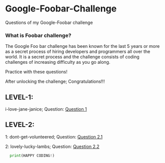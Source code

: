 # Google-Foobar-Challenge
Questions of my Google-Foobar challenge

### What is Foobar challenge?
The Google Foo bar challenge has been known for the last 5 years or more as a secret process of hiring developers and programmers all over the world. It is a secret process and the challenge consists of coding challenges of increasing difficulty as you go along.

Practice with these questions!

After unlocking the challenge; Congratulations!!!

## LEVEL-1: 
i-love-jane-janice; Question: [Question 1](https://github.com/Kushagraw12/Google-Foobar-Challenge/blob/master/i-love-jane-janice.png)
## LEVEL-2: 
1: dont-get-volunteered; Question: [Question 2.1](https://github.com/Kushagraw12/Google-Foobar-Challenge/blob/master/question.txt)

2: lovely-lucky-lambs; Question: [Question 2.2](https://github.com/Kushagraw12/Google-Foobar-Challenge/blob/master/Question2.2.txt)

```python
  print(HAPPY CODING!)
```
